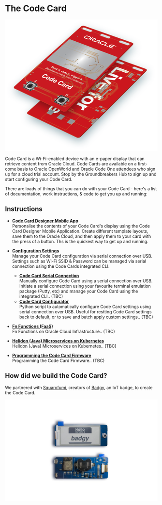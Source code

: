 # The Code Card
![](images/codecard.png)

Code Card is a Wi-Fi-enabled device with an e-paper display that can retrieve content from Oracle Cloud. Code Cards are available on a first-come basis to Oracle OpenWorld and Oracle Code One attendees who sign up for a cloud trial account. Stop by the Groundbreakers Hub to sign up and start configuring your Code Card.

There are loads of things that you can do with your Code Card - here's a list of documentation, work instructions, & code to get you up and running:

## Instructions
- **[Code Card Designer Mobile App](#code-card-mobile-app)**  
Personalise the contents of your Code Card's display using the Code Card Designer Mobile Application.
Create different template layouts, save them to the Oracle Cloud, and then apply them to your card with the press of a button. Ths is the quickest way to get up and running.

- **[Configuration Settings](/terminal/README.md)**  
Manage your Code Card configuration via serial connection over USB. Settings such as Wi-Fi SSID & Password can be managed via serial connection using the Code Cards integrated CLI.
  - **[Code Card Serial Connection](/terminal/serial.md)**  
Manually configure Code Card using a serial connection over USB. Initiate a serial connection using your favourite terminal emulation package (Putty, etc) and manage your Code Card using the integrated CLI.. (TBC)
  - **[Code Card Configurator](https://github.com/cameronsenese/codecard-configurator)**  
Python script to automatically configure Code Card settings using serial connection over USB. Useful for restting Code Card settings back to default, or to save and batch apply custom settings.. (TBC)

- **[Fn Functions (FaaS)](functions/README.md)**  
Fn Functions on Oracle Cloud Infrastructure.. (TBC)

- **[Helidon (Java) Microservices on Kubernetes](#helidon/README.md)**  
Helidon (Java) Microservices on Kubernetes.. (TBC)

- **[Programming the Code Card Firmware](/arduino/README.md)**  
Programming the Code Card Firmware.. (TBC)

## How did we build the Code Card?
We partnered with [Squarofumi](http://www.sqfmi.com/), creators of [Badgy](https://www.tindie.com/products/squarofumi/badgy-iot-badge/), an IoT badge, to create the Code Card.

![](images/badgy.jpg)
